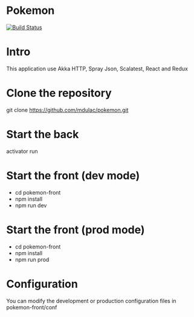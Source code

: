 Pokemon
=======

[![Build Status](https://api.travis-ci.org/mdulac/pokemon.png?branch=master)](http://travis-ci.org/mdulac/pokemon)

Intro
=====
This application use Akka HTTP, Spray Json, Scalatest, React and Redux

Clone the repository
====================
git clone https://github.com/mdulac/pokemon.git

Start the back
==============
activator run

Start the front (dev mode)
==========================
- cd pokemon-front
- npm install
- npm run dev

Start the front (prod mode)
==========================
- cd pokemon-front
- npm install
- npm run prod

Configuration
=============
You can modify the development or production configuration files in pokemon-front/conf